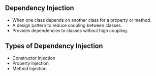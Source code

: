 ## Dependency Injection ##
- When one class depends on another class for a property or method.
- A design pattern to reduce coupling between classes.
- Provides dependencies to classes without high coupling.

## Types of Dependency Injection ##
- Constructor Injection
- Property Injection
- Method Injection

